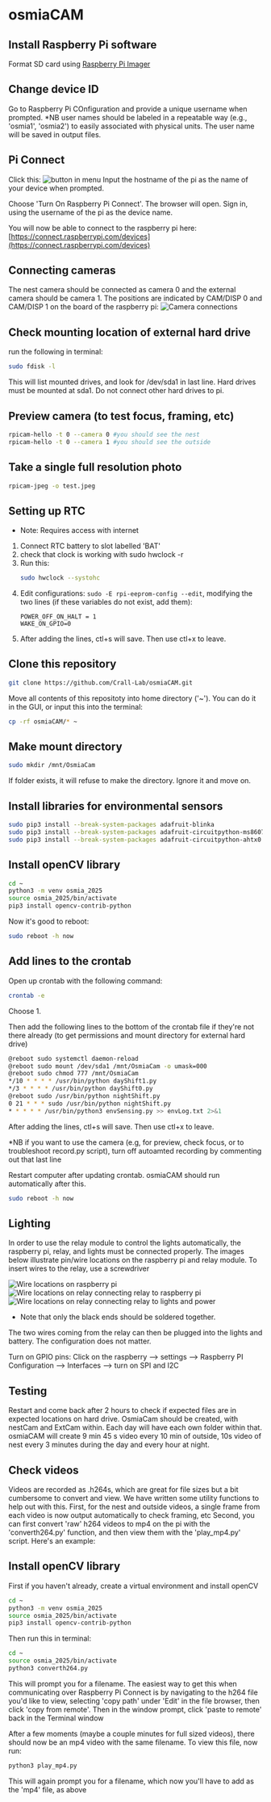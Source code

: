 # osmiaCAM

## Install Raspberry Pi software
Format SD card using [Raspberry Pi Imager](https://www.raspberrypi.com/software/)

## Change device ID
Go to Raspberry Pi COnfiguration and provide a unique username when prompted. *NB user names should be labeled in a repeatable way (e.g., 'osmia1', 'osmia2') to easily associated with physical units. The user name will be saved in output files.

## Pi Connect
Click this:
![button in menu](guideImages/piConnect.jpg)
Input the hostname of the pi as the name of your device when prompted.

Choose 'Turn On Raspberry Pi Connect'. The browser will open. Sign in, using the username of the pi as the device name.

You will now be able to connect to the raspberry pi here: [https://connect.raspberrypi.com/devices](https://connect.raspberrypi.com/devices)

## Connecting cameras
The nest camera should be connected as camera 0 and the external camera should be camera 1. The positions are indicated by CAM/DISP 0 and CAM/DISP 1 on the board of the raspberry pi:
![Camera connections](guideImages/camera.jpg)

## Check mounting location of external hard drive
run the following in terminal:
```bash
sudo fdisk -l
```
This will list mounted drives, and look for /dev/sda1 in last line.
Hard drives must be mounted at sda1. Do not connect other hard drives to pi.

## Preview camera (to test focus, framing, etc)
```bash
rpicam-hello -t 0 --camera 0 #you should see the nest
rpicam-hello -t 0 --camera 1 #you should see the outside
```

## Take a single full resolution photo
```bash
rpicam-jpeg -o test.jpeg
```

## Setting up RTC
* Note: Requires access with internet
1. Connect RTC battery to slot labelled 'BAT'
2. check that clock is working with sudo hwclock -r
3. Run this:
   ```bash
   sudo hwclock --systohc
   ```
5. Edit configurations: ```sudo -E rpi-eeprom-config --edit```, modifying the two lines (if these variables do not exist, add them):
   ```
   POWER_OFF_ON_HALT = 1
   WAKE_ON_GPIO=0
   ```
6. After adding the lines, ctl+s will save. Then use ctl+x to leave.

## Clone this repository
```bash
git clone https://github.com/Crall-Lab/osmiaCAM.git
```
Move all contents of this repositoty into home directory ('~'). You can do it in the GUI, or input this into the terminal:
```bash
cp -rf osmiaCAM/* ~
```

## Make mount directory
```bash
sudo mkdir /mnt/OsmiaCam
```
If folder exists, it will refuse to make the directory. Ignore it and move on.

## Install libraries for environmental sensors
```bash
sudo pip3 install --break-system-packages adafruit-blinka
sudo pip3 install --break-system-packages adafruit-circuitpython-ms8607
sudo pip3 install --break-system-packages adafruit-circuitpython-ahtx0
```

## Install openCV library
```bash
cd ~
python3 -m venv osmia_2025
source osmia_2025/bin/activate
pip3 install opencv-contrib-python
```

Now it's good to reboot:
```bash
sudo reboot -h now
```

## Add lines to the crontab
Open up crontab with the following command:
```bash
crontab -e
```
Choose 1.
 
Then add the following lines to the bottom of the crontab file if they're not there already (to get permissions and mount directory for external hard drive)
```bash
@reboot sudo systemctl daemon-reload
@reboot sudo mount /dev/sda1 /mnt/OsmiaCam -o umask=000
@reboot sudo chmod 777 /mnt/OsmiaCam
*/10 * * * * /usr/bin/python dayShift1.py
*/3 * * * * /usr/bin/python dayShift0.py
@reboot sudo /usr/bin/python nightShift.py
0 21 * * * sudo /usr/bin/python nightShift.py
* * * * * /usr/bin/python3 envSensing.py >> envLog.txt 2>&1
```
After adding the lines, ctl+s will save. Then use ctl+x to leave.

*NB if you want to use the camera (e.g, for preview, check focus, or to troubleshoot record.py script), turn off autoamted recording by commenting out that last line

Restart computer after updating crontab. osmiaCAM should run automatically after this.
```bash
sudo reboot -h now
```

## Lighting
In order to use the relay module to control the lights automatically, the raspberry pi, relay, and lights must be connected properly. The images below illustrate pin/wire locations on the raspberry pi and relay module. To insert wires to the relay, use a screwdriver

![Wire locations on raspberry pi](guideImages/lightsPi2Relay.jpg)
![Wire locations on relay connecting relay to raspberry pi](guideImages/lightsRelay2Pi.jpg)
![Wire locations on relay connecting relay to lights and power](guideImages/lightsRelay2Lights.jpg)
* Note that only the black ends should be soldered together.

The two wires coming from the relay can then be plugged into the lights and battery. The configuration does not matter.


Turn on GPIO pins:
Click on the raspberry --> settings --> Raspberry PI Configuration --> Interfaces --> turn on SPI and I2C



## Testing
Restart and come back after 2 hours to check if expected files are in expected locations on hard drive. OsmiaCam should be created, with nestCam and ExtCam within. Each day will have each own folder within that. osmiaCAM will create 9 min 45 s video every 10 min of outside, 10s video of nest every 3 minutes during the day and every hour at night.

## Check videos
Videos are recorded as .h264s, which are great for file sizes but a bit cumbersome to convert and view. We have written some utility functions to help out with this. 
First, for the nest and outside videos, a single frame from each video is now output automatically to check framing, etc
Second, you can first convert 'raw' h264 videos to mp4 on the pi with the 'converth264.py' function, and then view them with the 'play_mp4.py' script. Here's an example:

## Install openCV library
First if you haven't already, create a virtual environment and install openCV

```bash
cd ~
python3 -m venv osmia_2025
source osmia_2025/bin/activate
pip3 install opencv-contrib-python
```

Then run this in terminal:
```bash
cd ~
source osmia_2025/bin/activate
python3 converth264.py
```
This will prompt you for a filename. The easiest way to get this when communicating over Raspberry Pi Connect is by navigating to the h264 file you'd like to view, selecting 'copy path' under 'Edit' in the file browser, then click 'copy from remote'. Then in the window prompt, click 'paste to remote' back in the Terminal window

After a few moments (maybe a couple minutes for full sized videos), there should now be an mp4 video with the same filename. To view this file, now run:

```bash
python3 play_mp4.py
```
This will again prompt you for a filename, which now you'll have to add as the 'mp4' file, as above
